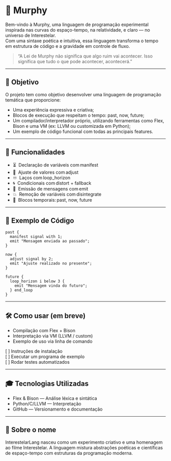 
# 🌌 Murphy

Bem-vindo à Murphy, uma linguagem de programação experimental inspirada nas curvas do espaço-tempo, na relatividade, e claro — no universo de Interestelar.  
Com uma sintaxe poética e intuitiva, essa linguagem transforma o tempo em estrutura de código e a gravidade em controle de fluxo.

> “A Lei de Murphy não significa que algo ruim vai acontecer. Isso significa que tudo o que pode acontecer, acontecerá.”

---

## 🚀 Objetivo

O projeto tem como objetivo desenvolver uma linguagem de programação temática que proporcione:

- Uma experiência expressiva e criativa;
- Blocos de execução que respeitam o tempo: past, now, future;
- Um compilador/interpretador próprio, utilizando ferramentas como Flex, Bison e uma VM (ex: LLVM ou customizada em Python);
- Um exemplo de código funcional com todas as principais features.

---

## 🌠 Funcionalidades

- ⏳   Declaração de variáveis com manifest  
- 🔧   Ajuste de valores com adjust  
- ♾️   Laços com loop_horizon  
- 🌀   Condicionais com distort + fallback  
- 📡   Emissão de mensagens com emit  
- 💥   Remoção de variáveis com disintegrate  
- 📆   Blocos temporais: past, now, future

---

## 📜 Exemplo de Código

```interstellar
past {
  manifest signal with 1;
  emit "Mensagem enviada ao passado";
}

now {
  adjust signal by 2;
  emit "Ajuste realizado no presente";
}

future {
  loop_horizon i below 3 {
    emit "Mensagem vinda do futuro";
  } end_loop
}
```

---

## 🛠️ Como usar (em breve)

- Compilação com Flex + Bison
- Interpretação via VM (LLVM / custom)
- Exemplo de uso via linha de comando

[ ] Instruções de instalação  
[ ] Executar um programa de exemplo  
[ ] Rodar testes automatizados  

---

## 🎓 Tecnologias Utilizadas

- Flex & Bison — Análise léxica e sintática  
- Python/C/LLVM — Interpretação  
- GitHub — Versionamento e documentação  

---

## 🌌 Sobre o nome

InterestelarLang nasceu como um experimento criativo e uma homenagem ao filme Interestelar. A linguagem mistura abstrações poéticas e científicas de espaço-tempo com estruturas da programação moderna.
